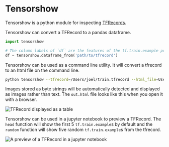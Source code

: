 # Tensorshow

Tensorshow is a python module for inspecting [TFRecords](https://www.tensorflow.org/api_guides/python/reading_data#file_formats).

Tensorshow can convert a TFRecord to a pandas dataframe.

```python
import tensorshow

# The column labels of `df` are the features of the tf.train.example protobufs.
df = tensorshow.dataframe_from('path/to/tfrecord')
```

Tensorshow can be used as a command line utility. It will convert a tfrecord to an html file on the command line.

```bash
python tensorshow --tfrecord=/Users/joel/train.tfrecord --html_file=Users/joel/out.html
```

Images stored as byte strings will be automatically detected and displayed as images rather than text. The `out.html` file looks like this when you open it with a browser.

![TFRecord displayed as a table](http://www.joellaity.com/img/html_tensorshow_example.png)


Tensorshow can be used in a jupyter notebook to preview a TFRecord. The `head` function will show the first 5 `tf.train.example`s by default and the `random` function will show five random `tf.train.example`s from the tfrecord.

![A preview of a TFRecord in a jupyter notebook](http://www.joellaity.com/img/nb_tensorshow_example.png)
